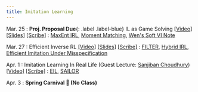 ```yaml
---
title: Imitation Learning
---
```


Mar. 25
: **Proj. Proposal Due**{: .label .label-blue} IL as Game Solving [[Video]](https://youtu.be/uESAXg-CXFs) [[Slides]](/assets/pdfs/lec_mar_25.pdf) [[Scribe]](/assets/pdfs/scribe_18.pdf)
  : [MaxEnt IRL](https://cdn.aaai.org/AAAI/2008/AAAI08-227.pdf), [Moment Matching](https://gokul.dev/mmil/), [Wen's Soft VI Note](https://wensun.github.io/CS4789_data/soft_VI.pdf)

Mar. 27
: Efficient Inverse RL [[Video]](https://youtu.be/N8-Nh_iTmps) [[Slides]](/assets/pdfs/lec_mar_27.pdf) [[Scribe]](/assets/pdfs/scribe_19.pdf)
  : [FILTER](https://gokul.dev/filter/), [Hybrid IRL](https://gokul.dev/hyper/), [Efficient Imitation Under Misspecification](https://arxiv.org/abs/2503.13162)

Apr. 1
: Imitation Learning In Real Life (Guest Lecture: [Sanjiban Choudhury](https://sanjibanc.github.io/)) [[Video]](https://youtu.be/KnXSeTuCgFI?) [[Scribe]](/assets/pdfs/scribe_20.pdf)
  : [EIL](https://jspencer.org/data/spencer2022expert.pdf), [SAILOR](https://arxiv.org/abs/2506.05294)

Apr. 3
: **Spring Carnival 🎡 (No Class)**